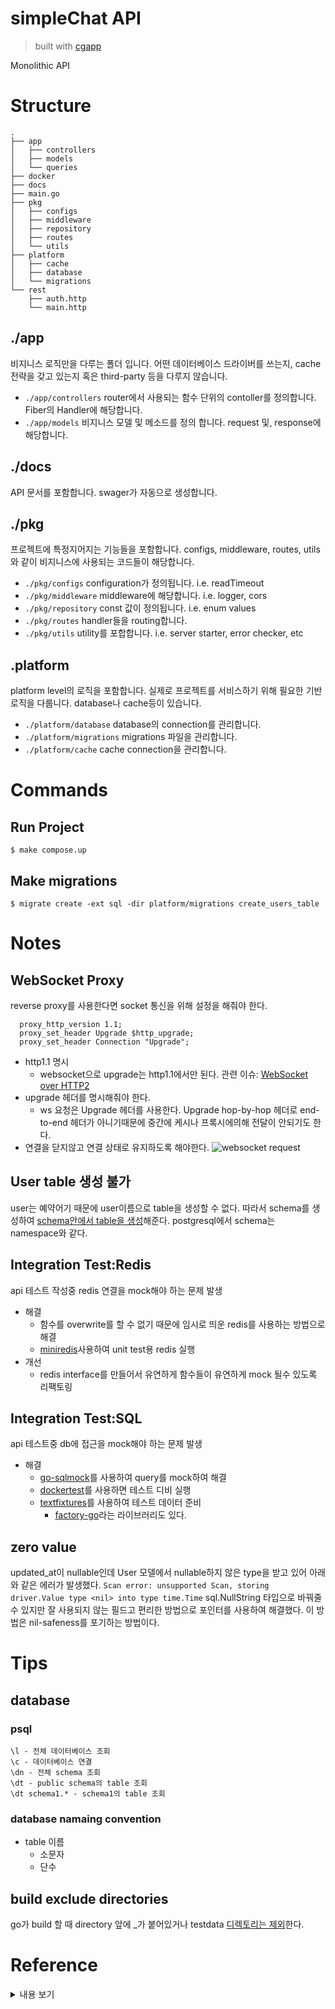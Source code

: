 # simpleChat API
> built with [cgapp](https://github.com/create-go-app/cli)

Monolithic API

# Structure
```
.
├── app
│   ├── controllers
│   ├── models
│   └── queries
├── docker
├── docs
├── main.go
├── pkg
│   ├── configs
│   ├── middleware
│   ├── repository
│   ├── routes
│   └── utils
├── platform
│   ├── cache
│   ├── database
│   └── migrations
└── rest
    ├── auth.http
    └── main.http
```
## ./app
비지니스 로직만을 다루는 폴더 입니다.
어떤 데이터베이스 드라이버를 쓰는지, cache 전략을 갖고 있는지 혹은 third-party 등을 다루지 않습니다.
- `./app/controllers` router에서 사용되는 함수 단위의 contoller를 정의합니다. Fiber의 Handler에 해당합니다.
- `./app/models` 비지니스 모델 및 메소드를 정의 합니다. request 및, response에 해당합니다.

## ./docs
API 문서를 포함합니다. swager가 자동으로 생성합니다.

## ./pkg

프로젝트에 특정지어지는 기능들을 포함합니다. configs, middleware, routes, utils와 같이 비지니스에 사용되는 코드들이 해당합니다.

- `./pkg/configs` configuration가 정의됩니다. i.e. readTimeout
- `./pkg/middleware` middleware에 해당합니다. i.e. logger, cors
- `./pkg/repository` const 값이 정의됩니다. i.e. enum values
- `./pkg/routes` handler들을 routing합니다.
- `./pkg/utils`  utility를 포합합니다. i.e. server starter, error checker, etc

## .platform
platform level의 로직을 포함합니다. 실제로 프로젝트를 서비스하기 위해 필요한 기반 로직을 다룹니다. database나 cache등이 있습니다.

- `./platform/database` database의 connection를 관리합니다.
- `./platform/migrations` migrations 파일을 관리합니다.
- `./platform/cache` cache connection을 관리합니다.

# Commands
## Run Project
```
$ make compose.up
```
## Make migrations
```
$ migrate create -ext sql -dir platform/migrations create_users_table
```

# Notes
## WebSocket Proxy
reverse proxy를 사용한다면 socket 통신을 위해 설정을 해줘야 한다.
```
  proxy_http_version 1.1;
  proxy_set_header Upgrade $http_upgrade;
  proxy_set_header Connection "Upgrade";
```
- http1.1 명시
  - websocket으로 upgrade는 http1.1에서만 된다. 관련 이슈: [WebSocket over HTTP2](https://github.com/websockets/ws/issues/1458)
- upgrade 헤더를 명시해줘야 한다.
  - ws 요청은 Upgrade 헤더를 사용한다. Upgrade hop-by-hop 헤더로 end-to-end 헤더가 아니기때문에 중간에 케시나 프록시에의해 전달이 안되기도 한다.
- 연결을 닫지않고 연결 상태로 유지하도록 해야한다.
![websocket request](https://user-images.githubusercontent.com/38058085/149462229-eb6c95cf-8f10-41aa-87fd-9ad53aeea0e3.png)

## User table 생성 불가
user는 예약어기 때문에 user이름으로 table을 생성할 수 없다.
따라서 schema를 생성하여 [schema안에서 table을 생성](https://stackoverflow.com/a/61137257/12364975)해준다.
postgresql에서 schema는 namespace와 같다.

## Integration Test:Redis
api 테스트 작성중 redis 연결을 mock해야 하는 문제 발생
- 해결
  - 함수를 overwrite를 할 수 없기 때문에 임시로 띄운 redis를 사용하는 방법으로 해결
  - [miniredis](https://github.com/alicebob/miniredis)사용하여 unit test용 redis 실행
- 개선
  - redis interface를 만들어서 유연하게 함수들이 유연하게 mock 될수 있도록 리팩토링

## Integration Test:SQL
api 테스트중 db에 접근을 mock해야 하는 문제 발생
- 해결
  - [go-sqlmock](https://github.com/DATA-DOG/go-sqlmock)를 사용하여 query를 mock하여 해결
  - [dockertest](https://github.com/ory/dockertest)를 사용하면 테스트 디비 실행
  - [textfixtures](https://github.com/go-testfixtures/testfixtures)를 사용하여 테스트 데이터 준비
    - [factory-go](https://github.com/bluele/factory-go)라는 라이브러리도 있다.


## zero value
updated_at이 nullable인데 User 모델에서 nullable하지 않은 type을 받고 있어 아래와 같은 에러가 발생했다.
`Scan error: unsupported Scan, storing driver.Value type <nil> into type time.Time`
sql.NullString 타입으로 바꿔줄 수 있지만 잘 사용되지 않는 필드고 편리한 방법으로 포인터를 사용하여 해결했다. 이 방법은 nil-safeness를 포기하는 방법이다.


# Tips
## database
### psql
```
\l - 전체 데이터베이스 조회
\c - 데이터베이스 연결
\dn - 전체 schema 조회
\dt - public schema의 table 조회
\dt schema1.* - schema1의 table 조회
```
### database namaing convention
- table 이름
  - 소문자
  - 단수

## build exclude directories
go가 build 할 때 directory 앞에 _가 붙어있거나 testdata [디렉토리는 제외](https://github.com/golang/go/issues/30058#issuecomment-459888562)한다.


# Reference
<details>
    <summary>내용 보기</summary>

## System Design

- [Building a simple Chat application with WebSockets in Go and Vue.js](https://www.whichdev.com/go-vuejs-chat/)
- [design a chat system](https://systeminterview.com/design-a-chat-system.php)
- [Ace the System Interview— Design a Chat Application](https://towardsdatascience.com/ace-the-system-interview-design-a-chat-application-3f34fd5b85d0)
- [A Microservices-based Chat Backend – System Design](https://mmaresch.com/index.php/2020/01/15/a-microservices-based-chat-backend-system-design/)
- [What I've learned from Signal server source code](https://softwaremill.com/what-ive-learned-from-signal-server-source-code/)
- [실시간 댓글 개발기(part.1) – DAU 60만 Alex 댓글의 실시간 댓글을 위한 이벤트 기반 아키텍처](https://tech.kakao.com/2020/06/08/websocket-part1/)
- [How to Make a Messaging App like WhatsApp, Telegram, Slack (Updated)](https://www.simform.com/blog/how-to-build-messaging-app-whatsapp-telegram-slack/)
- [LINE LIVE 채팅 기능의 기반이 되는 아키텍처
](https://engineering.linecorp.com/ko/blog/the-architecture-behind-chatting-on-line-live/)
- [Making my Socket.io chat app production ready with Vue.js, DynamoDB, CodePipeline, and CodeBuild](https://medium.com/containers-on-aws/making-my-socket-io-chat-app-production-ready-with-vue-js-dynamodb-codepipeline-and-codebuild-e6cd24b4b79e)

## 3rd Party API
- [Twilio](https://www.twilio.com/docs/chat/rest)

## database
### schema
- [Cannot create a database table named 'user' in PostgreSQL](https://stackoverflow.com/questions/22256124/cannot-create-a-database-table-named-user-in-postgresql)
- [PostgreSQL 데이터베이스 & 스키마](https://m.blog.naver.com/PostView.naver?isHttpsRedirect=true&blogId=seuis398&logNo=70097173659)
- [What is a PostgreSQL schema](What is a PostgreSQL schema)

### naming convention
- [How I Write SQL, Part 1: Naming Conventions](https://launchbylunch.com/posts/2014/Feb/16/sql-naming-conventions/)
- [Table Naming Dilemma: Singular vs. Plural Names [closed]](https://stackoverflow.com/questions/338156/table-naming-dilemma-singular-vs-plural-names)

### zero value
- [Golang에서 nullable한 값 잘 처리하기](https://blog.billo.io/devposts/nil_for_go/)
- [initialize string pointer in struct [duplicate]](https://stackoverflow.com/a/42594822/12364975)

## Tests
- [5 Testing Tips in Go](https://medium.com/star-gazers/5-testing-tips-in-go-3b7f79a546da)
- [Golang의 test 이야기](https://sang5c.tistory.com/60)
- [Understanding Unit and Integration Testing in Golang.](https://medium.com/@victorsteven/understanding-unit-and-integrationtesting-in-golang-ba60becb778d)
- [Testing REST API in Go with Testify and Mockery](https://medium.com/nerd-for-tech/testing-rest-api-in-go-with-testify-and-mockery-c31ea2cc88f9)
- [Testing database interactions using Go](https://romanyx90.medium.com/testing-database-interactions-using-go-d9512b6bb449)
### SQL Test
- [Mocking sqlx pkg for testing](https://github.com/jmoiron/sqlx/issues/204)
- [Unit Test (SQL) in Golang](https://medium.com/easyread/unit-test-sql-in-golang-5af19075e68e))
### Redis Test
- [Unit Test (Redis) in Golang](https://medium.com/easyread/unit-test-redis-in-golang-c22b5589ea37)
- [[golang] go-redis, redis-mock 사용법 및 예제(suite 사용법)](https://frozenpond.tistory.com/164)


</details>
